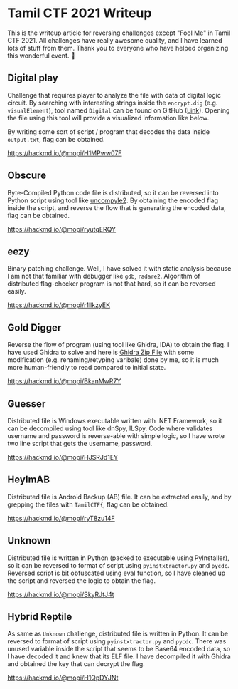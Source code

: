 # Tamil CTF 2021 Writeup

This is the writeup article for reversing challenges except "Fool Me" in Tamil CTF 2021. All challenges have really awesome quality, and I have learned lots of stuff from them. Thank you to everyone who have helped organizing this wonderful event. 🙏

## Digital play

Challenge that requires player to analyze the file with data of digital logic circuit. By searching with interesting strings inside the `encrypt.dig` (e.g. `visualElement`), tool named `Digital` can be found on GitHub ([Link](https://github.com/hneemann/Digital)). Opening the file using this tool will provide a visualized information like below.

By writing some sort of script / program that decodes the data inside `output.txt`, flag can be obtained.

https://hackmd.io/@mopi/H1MPww07F

## Obscure

Byte-Compiled Python code file is distributed, so it can be reversed into Python script using tool like [uncompyle2](https://github.com/wibiti/uncompyle2). By obtaining the encoded flag inside the script, and reverse the flow that is generating the encoded data, flag can be obtained.

https://hackmd.io/@mopi/ryutqERQY

## eezy

Binary patching challenge. Well, I have solved it with static analysis because I am not that familiar with debugger like `gdb`, `radare2`. Algorithm of distributed flag-checker program is not that hard, so it can be reversed easily.

https://hackmd.io/@mopi/r1llkzyEK

## Gold Digger

Reverse the flow of program (using tool like Ghidra, IDA) to obtain the flag. I have used Ghidra to solve and here is [Ghidra Zip File](https://drive.google.com/file/d/1zUpUVYuGhSTFweneFBhs_2H2YIwOz3-S/view?usp=sharing) with some modification (e.g. renaming/retyping varibale) done by me, so it is much more human-friendly to read compared to initial state.

https://hackmd.io/@mopi/BkanMwR7Y

## Guesser

Distributed file is Windows executable written with .NET Framework, so it can be decompiled using tool like dnSpy, ILSpy. Code where validates username and password is reverse-able with simple logic, so I have wrote two line script that gets the username, password.  

https://hackmd.io/@mopi/HJSRJd1EY

## HeyImAB

Distributed file is Android Backup (AB) file. It can be extracted easily, and by grepping the files with `TamilCTF{`, flag can be obtained.

https://hackmd.io/@mopi/ryT8zu14F

## Unknown

Distributed file is written in Python (packed to executable using PyInstaller), so it can be reversed to format of script using `pyinstxtractor.py` and `pycdc`. Reversed script is bit obfuscated using eval function, so I have cleaned up the script and reversed the logic to obtain the flag.

https://hackmd.io/@mopi/SkyRJtJ4t

## Hybrid Reptile

As same as `Unknown` challenge, distributed file is written in Python. It can be reversed to format of script using `pyinstxtractor.py` and `pycdc`. There was unused variable inside the script that seems to be Base64 encoded data, so I have decoded it and knew that its ELF file. I have decompiled it with Ghidra and obtained the key that can decrypt the flag.

https://hackmd.io/@mopi/H1QpDYJNt
